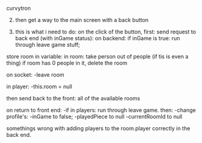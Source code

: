 curvytron

2. then get a way to the main screen with a back button

3. this is what i need to do:
on the click of the button, 
  first: send request to back end (with inGame status):
  on backend: 
  if inGame is true:
    run through leave game stuff;

  store room in variable:
  in room: take person out of people (if tis is even a thing)
  if room has 0 people in it, delete the room

  on socket:
    -leave room

  in player:
    -this.room = null


  then send back to the front:
    all of the available rooms


  on return to front end:
  -if in players: run through leave game.
  then:
  -change profile's:
    -inGame to false;
    -playedPiece to null
    -currentRoomId to null


somethings wrong with adding players to the room.player correctly in the back end. 
     

